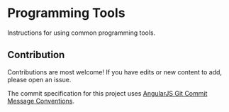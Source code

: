 # Programming Tools
Instructions for using common programming tools.

## Contribution
Contributions are most welcome! If you have edits or new content to add, please open an issue.

The commit specification for this project uses [AngularJS Git Commit Message Conventions](https://docs.google.com/document/d/1QrDFcIiPjSLDn3EL15IJygNPiHORgU1_OOAqWjiDU5Y/edit?pli=1#heading=h.uyo6cb12dt6w). 

